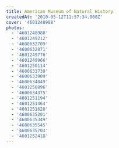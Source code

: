 ```yaml
---
title: American Museum of Natural History
createdAt: '2010-05-12T11:57:34.000Z'
cover: '4601248988'
photos:
  - '4601248988'
  - '4601249212'
  - '4600632709'
  - '4600632871'
  - '4601249776'
  - '4601249966'
  - '4601250114'
  - '4600633739'
  - '4600633909'
  - '4600634049'
  - '4601250896'
  - '4600634375'
  - '4601251194'
  - '4601251464'
  - '4601251620'
  - '4600635201'
  - '4600635349'
  - '4600635545'
  - '4600635703'
  - '4601252418'
---
```


